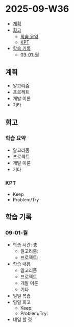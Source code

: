 # 2025-09-W36 <!-- omit from toc -->

- [계획](#계획)
- [회고](#회고)
  - [학습 요약](#학습-요약)
  - [KPT](#kpt)
- [학습 기록](#학습-기록)
  - [09-01-월](#09-01-월)

## 계획

- 알고리즘
- 프로젝트
- 개발 이론
- 기타

## 회고

### 학습 요약

- 알고리즘
- 프로젝트
- 개발 이론
- 기타

### KPT

- Keep
- Problem/Try

## 학습 기록

### 09-01-월

- 학습 시간: 총
  - 알고리즘:
  - 프로젝트:
- 학습 내용
  - 알고리즘
  - 프로젝트
  - 개발 이론
  - 기타
- 일일 복습
- 일일 회고
  - Keep:
  - Problem/Try:
- 내일 할 것
